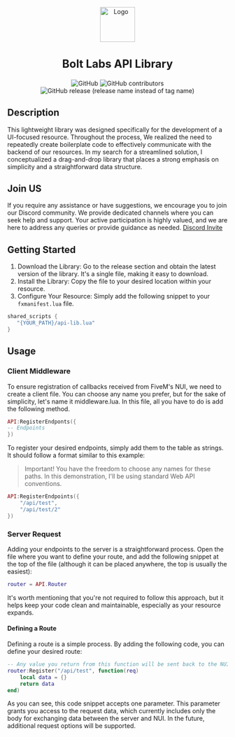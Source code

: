 <!-- Improved compatibility of back to top link: See: https://github.com/othneildrew/Best-README-Template/pull/73 -->
<a name="readme-top"></a>
<div align="center">
    <img src="https://avatars.githubusercontent.com/u/113652827" alt="Logo" width="80" height="80">
    <h2 style='font-size: 25px;font-weight:bold;text-align:center;'>Bolt Labs API Library</h2>
	<div>
		<img alt="GitHub" src="https://img.shields.io/github/license/bolt-labs-repos/api-library">
		<img alt="GitHub contributors" src="https://img.shields.io/github/contributors/bolt-labs-repos/api-library">
<img alt="GitHub release (release name instead of tag name)" src="https://img.shields.io/github/v/release/bolt-labs-repos/api-library">
	</div>
</div>

## Description
This lightweight library was designed specifically for the development of a UI-focused resource. Throughout the process, We realized the need to repeatedly create boilerplate code to effectively communicate with the backend of our resources. In my search for a streamlined solution, I conceptualized a drag-and-drop library that places a strong emphasis on simplicity and a straightforward data structure.

## Join US

If you require any assistance or have suggestions, we encourage you to join our Discord community. We provide dedicated channels where you can seek help and support. Your active participation is highly valued, and we are here to address any queries or provide guidance as needed.
[Discord Invite](https://discord.gg/kbJcDNYhaP)

## Getting Started
1. Download the Library: Go to the release section and obtain the latest version of the library. It's a single file, making it easy to download.
3. Install the Library: Copy the file to your desired location within your resource.
4. Configure Your Resource: Simply add the following snippet to your `fxmanifest.lua` file.
   
```lua
shared_scripts {
   "{YOUR_PATH}/api-lib.lua"
}
```

## Usage
### Client Middleware
To ensure registration of callbacks received from FiveM's NUI, we need to create a client file. You can choose any name you prefer, but for the sake of simplicity, let's name it middleware.lua. In this file, all you have to do is add the following method.
```lua
API:RegisterEndponts({
-- Endpoints
})
   ```
To register your desired endpoints, simply add them to the table as strings. It should follow a format similar to this example:
> Important! You have the freedom to choose any names for these paths. In this demonstration, I'll be using standard Web API conventions.

```lua
API:RegisterEndpoints({
    "/api/test",
    "/api/test/2"
})
```

### Server Request
Adding your endpoints to the server is a straightforward process. Open the file where you want to define your route, and add the following snippet at the top of the file (although it can be placed anywhere, the top is usually the easiest):

```lua
router = API.Router
```

It's worth mentioning that you're not required to follow this approach, but it helps keep your code clean and maintainable, especially as your resource expands.

#### Defining a Route

Defining a route is a simple process. By adding the following code, you can define your desired route:

```lua
-- Any value you return from this function will be sent back to the NUI.
router:Register("/api/test", function(req)
    local data = {}
    return data
end)
```

As you can see, this code snippet accepts one parameter. This parameter grants you access to the request data, which currently includes only the body for exchanging data between the server and NUI. In the future, additional request options will be supported.

